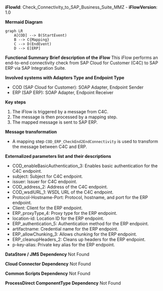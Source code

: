 **iFlowId**: Check_Connectivity_to_SAP_Business_Suite_MMZ - **iFlowVersion**: 1.0

**Mermaid Diagram**
```mermaid
graph LR
    A[COD] --> B(StartEvent)
    B --> C{Mapping}
    C --> D(EndEvent)
    D --> E[ERP]
```

**Functional Summary**
**Brief description of the iFlow**
This iFlow performs an end-to-end connectivity check from SAP Cloud for Customer (C4C) to SAP ERP via SAP Integration Suite.

**Involved systems with Adapters Type and Endpoint Type**
- COD (SAP Cloud for Customer): SOAP Adapter, Endpoint Sender
- ERP (SAP ERP): SOAP Adapter, Endpoint Receiver

**Key steps**
1.  The iFlow is triggered by a message from C4C.
2.  The message is then processed by a mapping step.
3.  The mapped message is sent to SAP ERP.

**Message transformation**
- A mapping step `COD_ERP_CheckEnd2EndConnectivity` is used to transform the message between C4C and ERP.

**Externalized parameters list and their descriptions**
- COD_enableBasicAuthentication_3: Enables basic authentication for the C4C endpoint.
- subject: Subject for C4C endpoint.
- issuer: Issuer for C4C endpoint.
- COD_address_2: Address of the C4C endpoint.
- COD_wsdlURL_1: WSDL URL of the C4C endpoint.
- Protocol-Hostname-Port: Protocol, hostname, and port for the ERP endpoint.
- Client: Client for the ERP endpoint.
- ERP_proxyType_4: Proxy type for the ERP endpoint.
- location-id: Location ID for the ERP endpoint.
- ERP_authentication_5: Authentication method for the ERP endpoint.
- artifactname: Credential name for the ERP endpoint.
- ERP_allowChunking_3: Allows chunking for the ERP endpoint.
- ERP_cleanupHeaders_2: Cleans up headers for the ERP endpoint.
- p-key-alias: Private key alias for the ERP endpoint.

**DataStore / JMS Dependency**
Not Found

**Cloud Connector Dependency**
Not Found

**Common Scripts Dependency**
Not Found

**ProcessDirect ComponentType Dependency**
Not Found